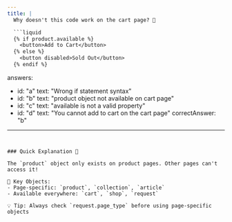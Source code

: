 ```yaml
---
title: |
  Why doesn't this code work on the cart page? 🛒

  ```liquid
  {% if product.available %}
    <button>Add to Cart</button>
  {% else %}
    <button disabled>Sold Out</button>
  {% endif %}
  ```
answers:
  - id: "a"
    text: "Wrong if statement syntax"
  - id: "b"
    text: "product object not available on cart page"
  - id: "c"
    text: "available is not a valid property"
  - id: "d"
    text: "You cannot add to cart on the cart page"
correctAnswer: "b"
---
```


### Quick Explanation 🎯

The `product` object only exists on product pages. Other pages can't access it!

🔑 Key Objects:
- Page-specific: `product`, `collection`, `article`
- Available everywhere: `cart`, `shop`, `request`

💡 Tip: Always check `request.page_type` before using page-specific objects 